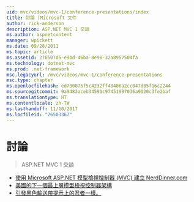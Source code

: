 ```yaml
---
uid: mvc/videos/mvc-1/conference-presentations/index
title: 討論 |Microsoft 文件
author: rick-anderson
description: ASP.NET MVC 1 交談
ms.author: aspnetcontent
manager: wpickett
ms.date: 09/28/2011
ms.topic: article
ms.assetid: 276507d5-e9bd-46ba-8e98-32a8957504fa
ms.technology: dotnet-mvc
ms.prod: .net-framework
msc.legacyurl: /mvc/videos/mvc-1/conference-presentations
msc.type: chapter
ms.openlocfilehash: ed730075f5c4232ff48406a2cc047d85f16c2244
ms.sourcegitcommit: 9a9483aceb34591c97451997036a9120c3fe2baf
ms.translationtype: HT
ms.contentlocale: zh-TW
ms.lasthandoff: 11/10/2017
ms.locfileid: "26503367"
---
```

<a name="talks"></a>討論
====================
> ASP.NET MVC 1 交談


- [使用 Microsoft ASP.NET 模型檢視控制器 (MVC) 建立 NerdDinner.com](creating-nerddinnercom-with-microsoft-aspnet-model-view-controller-mvc.md)
- [美國的下一個最上層模型檢視控制器架構](americas-next-top-model-view-controller-framework.md)
- [引發黑色輸送帶提示上的忍者一樣。](ninja-on-fire-black-belt-tips.md)
